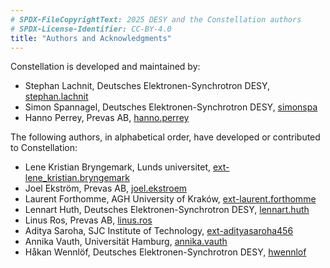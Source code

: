 ```yaml
---
# SPDX-FileCopyrightText: 2025 DESY and the Constellation authors
# SPDX-License-Identifier: CC-BY-4.0
title: "Authors and Acknowledgments"
---
```


Constellation is developed and maintained by:

* Stephan Lachnit, Deutsches Elektronen-Synchrotron DESY, [stephan.lachnit](https://gitlab.desy.de/stephan.lachnit)
* Simon Spannagel, Deutsches Elektronen-Synchrotron DESY, [simonspa](https://gitlab.desy.de/simonspa)
* Hanno Perrey, Prevas AB, [hanno.perrey](https://gitlab.desy.de/hanno.perrey)

The following authors, in alphabetical order, have developed or contributed to Constellation:

* Lene Kristian Bryngemark, Lunds universitet, [ext-lene_kristian.bryngemark](https://gitlab.desy.de/ext-lene_kristian.bryngemark)
* Joel Ekström, Prevas AB, [joel.ekstroem](https://gitlab.desy.de/joel.ekstroem)
* Laurent Forthomme, AGH University of Kraków, [ext-laurent.forthomme](https://gitlab.desy.de/ext-laurent.forthomme)
* Lennart Huth, Deutsches Elektronen-Synchrotron DESY, [lennart.huth](https://gitlab.desy.de/lennart.huth)
* Linus Ros, Prevas AB, [linus.ros](https://gitlab.desy.de/linus.ros)
* Aditya Saroha, SJC Institute of Technology, [ext-adityasaroha456](https://gitlab.desy.de/ext-adityasaroha456)
* Annika Vauth, Universität Hamburg, [annika.vauth](https://gitlab.desy.de/annika.vauth)
* Håkan Wennlöf, Deutsches Elektronen-Synchrotron DESY, [hwennlof](https://gitlab.desy.de/hwennlof)
